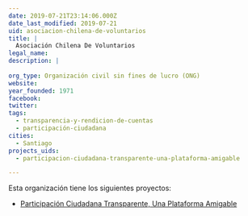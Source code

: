 ```yaml
---
date: 2019-07-21T23:14:06.000Z
date_last_modified: 2019-07-21
uid: asociacion-chilena-de-voluntarios
title: |
  Asociación Chilena De Voluntarios
legal_name: 
description: |
  
org_type: Organización civil sin fines de lucro (ONG)
website: 
year_founded: 1971
facebook: 
twitter: 
tags:
  - transparencia-y-rendicion-de-cuentas
  - participación-ciudadana
cities: 
  - Santiago
projects_uids:
  - participacion-ciudadana-transparente-una-plataforma-amigable

---
```


Esta organización tiene los siguientes proyectos:

- [Participación Ciudadana Transparente, Una Plataforma Amigable](/proyectos/participacion-ciudadana-transparente-una-plataforma-amigable)

